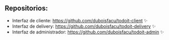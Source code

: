 ## Repositorios:

- Interfaz de cliente: https://github.com/duboisfacu/todoit-client ✨<br>
- Interfaz de delivery: https://github.com/duboisfacu/todoit-delivery ✨<br>
- Interfaz de administrador: https://github.com/duboisfacu/todoit-admin ✨
